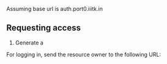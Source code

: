 Assuming base url is auth.port0.iiitk.in

## Requesting access

1. Generate a

For logging in, send the resource owner to the following URL:

```

```
